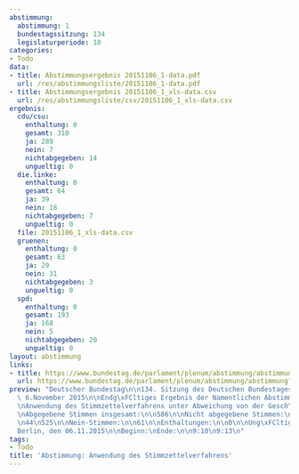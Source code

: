 ```yaml
---
abstimmung:
  abstimmung: 1
  bundestagssitzung: 134
  legislaturperiode: 18
categories:
- Todo
data:
- title: Abstimmungsergebnis 20151106_1-data.pdf
  url: /res/abstimmungsliste/20151106_1-data.pdf
- title: Abstimmungsergebnis 20151106_1_xls-data.csv
  url: /res/abstimmungsliste/csv/20151106_1_xls-data.csv
ergebnis:
  cdu/csu:
    enthaltung: 0
    gesamt: 310
    ja: 289
    nein: 7
    nichtabgegeben: 14
    ungueltig: 0
  die.linke:
    enthaltung: 0
    gesamt: 64
    ja: 39
    nein: 18
    nichtabgegeben: 7
    ungueltig: 0
  file: 20151106_1_xls-data.csv
  gruenen:
    enthaltung: 0
    gesamt: 63
    ja: 29
    nein: 31
    nichtabgegeben: 3
    ungueltig: 0
  spd:
    enthaltung: 0
    gesamt: 193
    ja: 168
    nein: 5
    nichtabgegeben: 20
    ungueltig: 0
layout: abstimmung
links:
- title: https://www.bundestag.de/parlament/plenum/abstimmung/abstimmung?id=370
  url: https://www.bundestag.de/parlament/plenum/abstimmung/abstimmung?id=370
preview: "Deutscher Bundestag\n\n134. Sitzung des Deutschen Bundestages\nam Freitag,\
  \ 6.November 2015\n\nEndg\xFCltiges Ergebnis der Namentlichen Abstimmung Nr. 1\n\
  \nAnwendung des Stimmzettelverfahrens unter Abweichung von der Gesch\xE4ftsordnung\n\
  \nAbgegebene Stimmen insgesamt:\n\n586\n\nNicht abgegebene Stimmen:\nJa-Stimmen:\n\
  \n44\n525\n\nNein-Stimmen:\n\n61\n\nEnthaltungen:\n\n0\n\nUng\xFCltige:\n\n0\n\n\
  Berlin, den 06.11.2015\n\nBeginn:\nEnde:\n\n9:10\n9:13\n"
tags:
- Todo
title: 'Abstimmung: Anwendung des Stimmzettelverfahrens'
---
```

